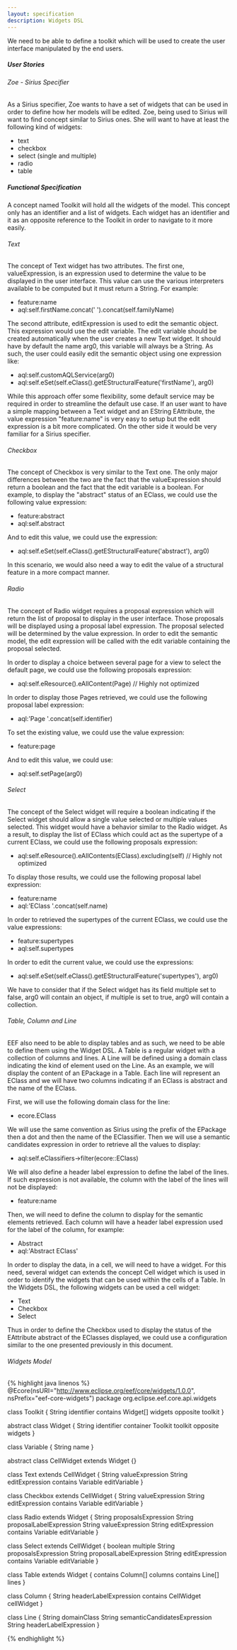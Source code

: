 ```yaml
---
layout: specification
description: Widgets DSL
---
```


We need to be able to define a toolkit which will be used to create the user interface manipulated by the end users.

##### User Stories

###### Zoe - Sirius Specifier

As a Sirius specifier, Zoe wants to have a set of widgets that can be used in order to define how her models will be edited. Zoe, being used to Sirius will want to find concept similar to Sirius ones. She will want to have at least the following kind of widgets:

* text
* checkbox
* select (single and multiple)
* radio
* table

##### Functional Specification

A concept named Toolkit will hold all the widgets of the model. This concept only has an identifier and a list of widgets. Each widget has an identifier and it as an opposite reference to the Toolkit in order to navigate to it more easily.

###### Text

The concept of Text widget has two attributes. The first one, valueExpression, is an expression used to determine the value to be displayed in the user interface. This value can use the various interpreters available to be computed but it must return a String. For example:

* feature:name
* aql:self.firstName.concat(' ').concat(self.familyName)

The second attribute, editExpression is used to edit the semantic object. This expression would use the edit variable. The edit variable should be created automatically when the user creates a new Text widget. It should have by default the name arg0, this variable will always be a String. As such, the user could easily edit the semantic object using one expression like:

* aql:self.customAQLService(arg0)
* aql:self.eSet(self.eClass().getEStructuralFeature('firstName'), arg0)

While this approach offer some flexibility, some default service may be required in order to streamline the default use case. If an user want to have a simple mapping between a Text widget and an EString EAttribute, the value expression "feature:name" is very easy to setup but the edit expression is a bit more complicated. On the other side it would be very familiar for a Sirius specifier.

###### Checkbox

The concept of Checkbox is very similar to the Text one. The only major differences between the two are the fact that the valueExpression should return a boolean and the fact that the edit variable is a boolean. For example, to display the "abstract" status of an EClass, we could use the following value expression:

* feature:abstract
* aql:self.abstract

And to edit this value, we could use the expression:

* aql:self.eSet(self.eClass().getEStructuralFeature('abstract'), arg0)

In this scenario, we would also need a way to edit the value of a structural feature in a more compact manner.

###### Radio

The concept of Radio widget requires a proposal expression which will return the list of proposal to display in the user interface. Those proposals will be displayed using a proposal label expression. The proposal selected will be determined by the value expression. In order to edit the semantic model, the edit expression will be called with the edit variable containing the proposal selected.

In order to display a choice between several page for a view to select the default page, we could use the following proposals expression:

* aql:self.eResource().eAllContent(Page) // Highly not optimized

In order to display those Pages retrieved, we could use the following proposal label expression:

* aql:'Page '.concat(self.identifier)

To set the existing value, we could use the value expression:

* feature:page

And to edit this value, we could use:

* aql:self.setPage(arg0)

###### Select

The concept of the Select widget will require a boolean indicating if the Select widget should allow a single value selected or multiple values selected. This widget would have a behavior similar to the Radio widget. As a result, to display the list of EClass which could act as the supertype of a current EClass, we could use the following proposals expression:

* aql:self.eResource().eAllContents(EClass).excluding(self) // Highly not optimized

To display those results, we could use the following proposal label expression:

* feature:name
* aql:'EClass '.concat(self.name)


In order to retrieved the supertypes of the current EClass, we could use the value expressions:

* feature:supertypes
* aql:self.supertypes

In order to edit the current value, we could use the expressions:

* aql:self.eSet(self.eClass().getEStructuralFeature('supertypes'), arg0)

We have to consider that if the Select widget has its field multiple set to false, arg0 will contain an object, if multiple is set to true, arg0 will contain a collection.

###### Table, Column and Line

EEF also need to be able to display tables and as such, we need to be able to define them using the Widget DSL. A Table is a regular widget with a collection of columns and lines. A Line will be defined using a domain class indicating the kind of element used on the Line. As an example, we will display the content of an EPackage in a Table. Each line will represent an EClass and we will have two columns indicating if an EClass is abstract and the name of the EClass.

First, we will use the following domain class for the line:

* ecore.EClass

We will use the same convention as Sirius using the prefix of the EPackage then a dot and then the name of the EClassifier. Then we will use a semantic candidates expression in order to retrieve all the values to display:

* aql:self.eClassifiers->filter(ecore::EClass)

We will also define a header label expression to define the label of the lines. If such expression is not available, the column with the label of the lines will not be displayed:

* feature:name

Then, we will need to define the column to display for the semantic elements retrieved. Each column will have a header label expression used for the label of the column, for example:

* Abstract
* aql:'Abstract EClass'

In order to display the data, in a cell, we will need to have a widget. For this need, several widget can extends the concept Cell widget which is used in order to identify the widgets that can be used within the cells of a Table. In the Widgets DSL, the following widgets can be used a cell widget:

* Text
* Checkbox
* Select

Thus in order to define the Checkbox used to display the status of the EAttribute abstract of the EClasses displayed, we could use a configuration similar to the one presented previously in this document.

###### Widgets Model

{% highlight java linenos %}
@Ecore(nsURI="http://www.eclipse.org/eef/core/widgets/1.0.0", nsPrefix="eef-core-widgets")
package org.eclipse.eef.core.api.widgets

class Toolkit {
  String identifier
  contains Widget[] widgets opposite toolkit
}

abstract class Widget {
  String identifier
  container Toolkit toolkit opposite widgets
}

class Variable {
  String name
}

abstract class CellWidget extends Widget {}

class Text extends CellWidget {
  String valueExpression
  String editExpression
  contains Variable editVariable
}

class Checkbox extends CellWidget {
  String valueExpression
  String editExpression
  contains Variable editVariable
}

class Radio extends Widget {
  String proposalsExpression
  String proposalLabelExpression
  String valueExpression
  String editExpression
  contains Variable editVariable
}

class Select extends CellWidget {
  boolean multiple
  String proposalsExpression
  String proposalLabelExpression
  String editExpression
  contains Variable editVariable
}

class Table extends Widget {
  contains Column[] columns
  contains Line[] lines
}

class Column {
  String headerLabelExpression
  contains CellWidget cellWidget
}

class Line {
  String domainClass
  String semanticCandidatesExpression
  String headerLabelExpression
}

{% endhighlight %}

